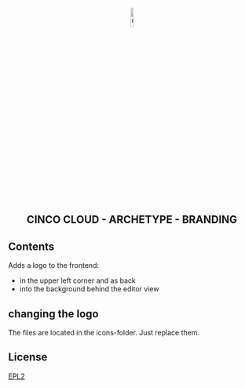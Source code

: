 <div align='center'>

<br />

<img src="https://gitlab.com/scce/cinco-cloud/-/raw/main/docs/vuepress/src/.vuepress/public/assets/cinco_cloud_logo.png" width="10%" alt="Cinco Cloud Logo" />

<h2>CINCO CLOUD - ARCHETYPE - BRANDING</h2>

</div>

## Contents
Adds a logo to the frontend:
- in the upper left corner and as back
- into the background behind the editor view

## changing the logo
The files are located in the icons-folder. Just replace them.

## License

[EPL2](https://www.eclipse.org/legal/epl-2.0/)
